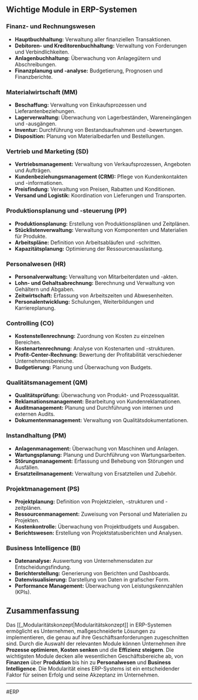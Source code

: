 ## Wichtige Module in ERP-Systemen

### Finanz- und Rechnungswesen

- **Hauptbuchhaltung:** Verwaltung aller finanziellen Transaktionen.
- **Debitoren- und Kreditorenbuchhaltung:** Verwaltung von Forderungen und Verbindlichkeiten.
- **Anlagenbuchhaltung:** Überwachung von Anlagegütern und Abschreibungen.
- **Finanzplanung und -analyse:** Budgetierung, Prognosen und Finanzberichte.

### Materialwirtschaft (MM)

- **Beschaffung:** Verwaltung von Einkaufsprozessen und Lieferantenbeziehungen.
- **Lagerverwaltung:** Überwachung von Lagerbeständen, Wareneingängen und -ausgängen.
- **Inventur:** Durchführung von Bestandsaufnahmen und -bewertungen.
- **Disposition:** Planung von Materialbedarfen und Bestellungen.

### Vertrieb und Marketing (SD)

- **Vertriebsmanagement:** Verwaltung von Verkaufsprozessen, Angeboten und Aufträgen.
- **Kundenbeziehungsmanagement (CRM):** Pflege von Kundenkontakten und -informationen.
- **Preisfindung:** Verwaltung von Preisen, Rabatten und Konditionen.
- **Versand und Logistik:** Koordination von Lieferungen und Transporten.

### Produktionsplanung und -steuerung (PP)

- **Produktionsplanung:** Erstellung von Produktionsplänen und Zeitplänen.
- **Stücklistenverwaltung:** Verwaltung von Komponenten und Materialien für Produkte.
- **Arbeitspläne:** Definition von Arbeitsabläufen und -schritten.
- **Kapazitätsplanung:** Optimierung der Ressourcenauslastung.

### Personalwesen (HR)

- **Personalverwaltung:** Verwaltung von Mitarbeiterdaten und -akten.
- **Lohn- und Gehaltsabrechnung:** Berechnung und Verwaltung von Gehältern und Abgaben.
- **Zeitwirtschaft:** Erfassung von Arbeitszeiten und Abwesenheiten.
- **Personalentwicklung:** Schulungen, Weiterbildungen und Karriereplanung.

### Controlling (CO)

- **Kostenstellenrechnung:** Zuordnung von Kosten zu einzelnen Bereichen.
- **Kostenartenrechnung:** Analyse von Kostenarten und -strukturen.
- **Profit-Center-Rechnung:** Bewertung der Profitabilität verschiedener Unternehmensbereiche.
- **Budgetierung:** Planung und Überwachung von Budgets.

### Qualitätsmanagement (QM)

- **Qualitätsprüfung:** Überwachung von Produkt- und Prozessqualität.
- **Reklamationsmanagement:** Bearbeitung von Kundenreklamationen.
- **Auditmanagement:** Planung und Durchführung von internen und externen Audits.
- **Dokumentenmanagement:** Verwaltung von Qualitätsdokumentationen.

### Instandhaltung (PM)

- **Anlagenmanagement:** Überwachung von Maschinen und Anlagen.
- **Wartungsplanung:** Planung und Durchführung von Wartungsarbeiten.
- **Störungsmanagement:** Erfassung und Behebung von Störungen und Ausfällen.
- **Ersatzteilmanagement:** Verwaltung von Ersatzteilen und Zubehör.

### Projektmanagement (PS)

- **Projektplanung:** Definition von Projektzielen, -strukturen und -zeitplänen.
- **Ressourcenmanagement:** Zuweisung von Personal und Materialien zu Projekten.
- **Kostenkontrolle:** Überwachung von Projektbudgets und Ausgaben.
- **Berichtswesen:** Erstellung von Projektstatusberichten und Analysen.

### Business Intelligence (BI)

- **Datenanalyse:** Auswertung von Unternehmensdaten zur Entscheidungsfindung.
- **Berichterstellung:** Generierung von Berichten und Dashboards.
- **Datenvisualisierung:** Darstellung von Daten in grafischer Form.
- **Performance Management:** Überwachung von Leistungskennzahlen (KPIs).

## Zusammenfassung

Das [[_Modularitätskonzept|Modularitätskonzept]] in ERP-Systemen ermöglicht es Unternehmen, maßgeschneiderte Lösungen zu implementieren, die genau auf ihre Geschäftsanforderungen zugeschnitten sind. 
Durch die Auswahl der relevanten Module können Unternehmen ihre **Prozesse optimieren**, **Kosten senken** und die **Effizienz steigern**. Die wichtigsten Module decken alle wesentlichen Geschäftsbereiche ab, von **Finanzen** über **Produktion** bis hin zu **Personalwesen** und **Business Intelligence**. Die Modularität eines ERP-Systems ist ein entscheidender Faktor für seinen Erfolg und seine Akzeptanz im Unternehmen.

---

#ERP
